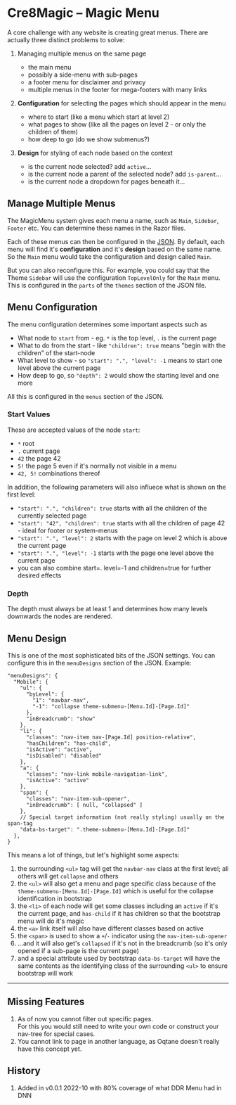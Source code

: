 # Cre8Magic – Magic Menu

A core challenge with any website is creating great menus. 
There are actually three distinct problems to solve:

1. Managing multiple menus on the same page
    * the main menu
    * possibly a side-menu with sub-pages
    * a footer menu for disclaimer and privacy
    * multiple menus in the footer for mega-footers with many links

1. **Configuration** for selecting the pages which should appear in the menu
    * where to start (like a menu which start at level 2)
    * what pages to show (like all the pages on level 2 - or only the children of them)
    * how deep to go (do we show submenus?)

1. **Design** for styling of each node based on the context
    * is the current node selected? add `active`...
    * is the current node a parent of the selected node? add `is-parent`...
    * is the current node a dropdown for pages beneath it...


## Manage Multiple Menus

The MagicMenu system gives each menu a name, such as `Main`, `Sidebar`, `Footer` etc. 
You can determine these names in the Razor files.

Each of these menus can then be configured in the [JSON](./settings-json.md).
By default, each menu will find it's **configuration** and it's **design** based on the same name. 
So the `Main` menu would take the configuration and design called `Main`.

But you can also reconfigure this. 
For example, you could say that the Theme `Sidebar` will use the configuration `TopLevelOnly` for the `Main` menu.
This is configured in the `parts` of the `themes` section of the JSON file. 

## Menu Configuration

The menu configuration determines some important aspects such as

* What node to `start` from - eg. `*` is the top level, `.` is the current page
* What to do from the start - like `"children": true` means "begin with the children" of the start-node
* What level to show - so `"start": ".", "level": -1` means to start one level above the current page
* How deep to go, so `"depth": 2` would show the starting level and one more

All this is configured in the `menus` section of the JSON.

### Start Values

These are accepted values of the node `start`:

* `*` root
* `.` current page
* `42` the page 42
* `5!` the page 5 even if it's normally not visible in a menu
* `42, 5!` combinations thereof

In addition, the following parameters will also influece what is shown on the first level:

* `"start": ".", "children": true` starts with all the children of the currently selected page
* `"start": "42", "children": true` starts with all the children of page 42 - ideal for footer or system-menus
* `"start": ".", "level": 2` starts with the page on level 2 which is above the current page
* `"start": ".", "level": -1` starts with the page one level above the current page
* you can also combine start=. level=-1 and children=true for further desired effects

### Depth

The depth must always be at least 1 and determines how many levels downwards the nodes are rendered.

## Menu Design

This is one of the most sophisticated bits of the JSON settings. 
You can configure this in the `menuDesigns` section of the JSON.
Example:

```jsonc
"menuDesigns": {
  "Mobile": {
    "ul": {
      "byLevel": {
        "1": "navbar-nav",
        "-1": "collapse theme-submenu-[Menu.Id]-[Page.Id]"
      },
      "inBreadcrumb": "show"
    },
    "li": {
      "classes": "nav-item nav-[Page.Id] position-relative",
      "hasChildren": "has-child",
      "isActive": "active",
      "isDisabled": "disabled"
    },
    "a": {
      "classes": "nav-link mobile-navigation-link",
      "isActive": "active"
    },
    "span": {
      "classes": "nav-item-sub-opener",
      "inBreadcrumb": [ null, "collapsed" ]
    },
    // Special target information (not really styling) usually on the span-tag
    "data-bs-target": ".theme-submenu-[Menu.Id]-[Page.Id]"
  },
}
```

This means a lot of things, but let's highlight some aspects:

1. the surrounding `<ul>` tag will get the `navbar-nav` class at the first level; all others will get `collapse` and others
1. the `<ul>` will also get a menu and page specific class because of the `theme-submenu-[Menu.Id]-[Page.Id]` which is useful for the collapse identification in bootstrap
1. the `<li>` of each node will get some classes including an `active` if it's the current page, and `has-child` if it has children so that the bootstrap menu will do it's magic
1. the `<a>` link itself will also have different classes based on active
1. the `<span>` is used to show a `+`/`-` indicator using the `nav-item-sub-opener` 
1. ...and it will also get's `collapsed` if it's not in the breadcrumb (so it's only opened if a sub-page is the current page)
1. and a special attribute used by bootstrap `data-bs-target` will have the same contents as the identifying class of the surrounding `<ul>` to ensure bootstrap will work

---

## Missing Features

1. As of now you cannot filter out specific pages.  
  For this you would still need to write your own code or construct your nav-tree for special cases. 
1. You cannot link to page in another language, as Oqtane doesn't really have this concept yet.

## History

1. Added in v0.0.1 2022-10 with 80% coverage of what DDR Menu had in DNN